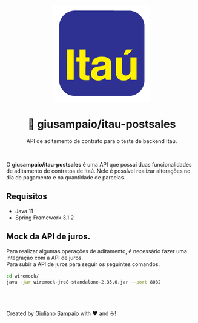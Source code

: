 <p align="center">
    <img width="256" src="assets/itau.png" alt="maestriam/samurai logo">
</p>

<h1 align="center">🏦 giusampaio/itau-postsales</h1>

<p align="center">
  API de aditamento de contrato para o teste de backend Itaú.
</p>
<br>


O **giusampaio/itau-postsales** é uma API que possui duas funcionalidades de aditamento de contratos de Itaú.
Nele é possível realizar alterações no dia de pagamento e na quantidade de parcelas.  

## Requisitos

- Java 11
- Spring Framework 3.1.2

## Mock da API de juros.
Para realizar algumas operações de aditamento, é necessário fazer uma integração com a API de juros.  
Para subir a API de juros para seguir os seguintes comandos. 
``` bash
cd wiremock/
java -jar wiremock-jre8-standalone-2.35.0.jar --port 8082
```

<br></br>  
Created by [Giuliano Sampaio](https://github.com/giusampaio) with ❤️ and ☕!